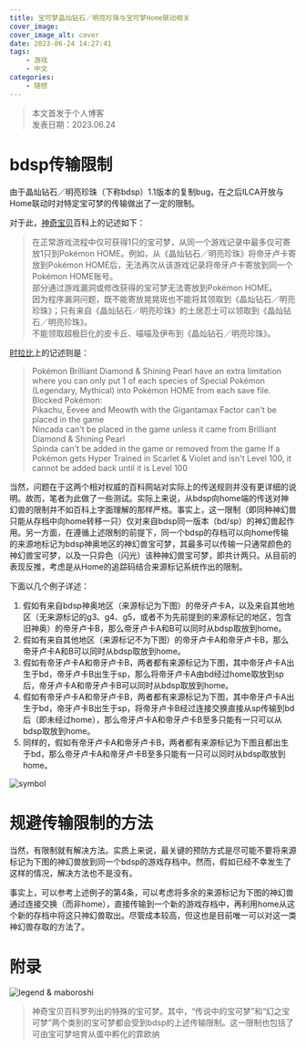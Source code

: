 ```yaml
---
title: 宝可梦晶灿钻石／明亮珍珠与宝可梦Home联动相关
cover_image: 
cover_image_alt: cover
date: 2023-06-24 14:27:41
tags:
    - 游戏
    - 中文
categories:
    - 随想
---
```


> 本文首发于个人博客\
> 发表日期：2023.06.24

# bdsp传输限制

由于晶灿钻石／明亮珍珠（下称bdsp）1.1版本的复制bug，在之后ILCA开放与Home联动时对特定宝可梦的传输做出了一定的限制。

对于此，[神奇宝贝](https://wiki.52poke.com/wiki/Pokémon_HOME)百科上的记述如下：

> 在正常游戏流程中仅可获得1只的宝可梦，从同一个游戏记录中最多仅可寄放1只到Pokémon HOME。例如，从《晶灿钻石／明亮珍珠》将帝牙卢卡寄放到Pokémon HOME后，无法再次从该游戏记录将帝牙卢卡寄放到同一个Pokémon HOME账号。\
> 部分通过游戏漏洞或修改获得的宝可梦无法寄放到Pokémon HOME。\
> 因为程序漏洞问题，既不能寄放晃晃斑也不能将其领取到《晶灿钻石／明亮珍珠》；只有来自《晶灿钻石／明亮珍珠》的土居忍士可以领取到《晶灿钻石／明亮珍珠》。\
> 不能领取超极巨化的皮卡丘、喵喵及伊布到《晶灿钻石／明亮珍珠》。

[时拉比](https://www.serebii.net/pokemonhome/transfer.shtml)上的记述则是：

> Pokémon Brilliant Diamond & Shining Pearl have an extra limitation where you can only put 1 of each species of Special Pokémon (Legendary, Mythical) into Pokémon HOME from each save file.\
> Blocked Pokémon:\
> Pikachu, Eevee and Meowth with the Gigantamax Factor can't be placed in the game\
> Nincada can't be placed in the game unless it came from Brilliant Diamond & Shining Pearl\
> Spinda can't be added in the game or removed from the game If a Pokémon gets Hyper Trained in Scarlet & Violet and isn't Level 100, it cannot be added back until it is Level 100

当然，问题在于这两个相对权威的百科网站对实际上的传送规则并没有更详细的说明。故而，笔者为此做了一些测试。实际上来说，从bdsp向home端的传送对神幻兽的限制并不如百科上字面理解的那样严格。事实上，这一限制（即同种神幻兽只能从存档中向home转移一只）仅对来自bdsp同一版本（bd/sp）的神幻兽起作用。另一方面，在遵循上述限制的前提下，同一个bdsp的存档可以向home传输的来源地标记为bdsp神奥地区的神幻兽宝可梦，其最多可以传输一只通常颜色的神幻兽宝可梦，以及一只异色（闪光）该种神幻兽宝可梦，即共计两只。从目前的表现反推，考虑是从Home的追踪码结合来源标记系统作出的限制。

下面以几个例子详述：

1. 假如有来自bdsp神奥地区（来源标记为下图）的帝牙卢卡A，以及来自其他地区（无来源标记的g3、g4、g5，或者不为先前提到的来源标记的地区，包含旧神奥）的帝牙卢卡B，那么帝牙卢卡A和B可以同时从bdsp取放到home。
2. 假如有来自其他地区（来源标记不为下图）的帝牙卢卡A和帝牙卢卡B，那么帝牙卢卡A和B可以同时从bdsp取放到home。
3. 假如有帝牙卢卡A和帝牙卢卡B，两者都有来源标记为下图，其中帝牙卢卡A出生于bd，帝牙卢卡B出生于sp，那么将帝牙卢卡A由bd经过home取放到sp后，帝牙卢卡A和帝牙卢卡B可以同时从bdsp取放到home。
4. 假如有帝牙卢卡A和帝牙卢卡B，两者都有来源标记为下图，其中帝牙卢卡A出生于bd，帝牙卢卡B出生于sp，将帝牙卢卡B经过连接交换直接从sp传输到bd后（即未经过home），那么帝牙卢卡A和帝牙卢卡B至多只能有一只可以从bdsp取放到home。
5. 同样的，假如有帝牙卢卡A和帝牙卢卡B，两者都有来源标记为下图且都出生于bd，那么帝牙卢卡A和帝牙卢卡B至多只能有一只可以同时从bdsp取放到home。

![symbol](Sinnoh_symbol.png)

# 规避传输限制的方法

当然，有限制就有解决方法。实质上来说，最关键的预防方式是尽可能不要将来源标记为下图的神幻兽放到同一个bdsp的游戏存档中。然而，假如已经不幸发生了这样的情况，解决方法也不是没有。

事实上，可以参考上述例子的第4条，可以考虑将多余的来源标记为下图的神幻兽通过连接交换（而非home），直接传输到一个新的游戏存档中，再利用home从这个新的存档中将这只神幻兽取出。尽管成本较高，但这也是目前唯一可以对这一类神幻兽存取的方法了。

# 附录

![legend & maboroshi](picture-1.png)

> 神奇宝贝百科罗列出的特殊的宝可梦。其中，“传说中的宝可梦”和“幻之宝可梦”两个类别的宝可梦都会受到bdsp的上述传输限制。这一限制也包括了可由宝可梦培育从蛋中孵化的霏欧纳
